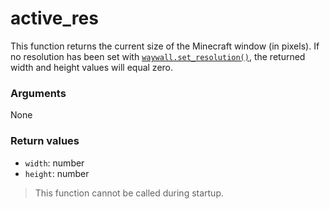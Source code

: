# active_res

This function returns the current size of the Minecraft window (in pixels). If
no resolution has been set with [`waywall.set_resolution()`], the returned width
and height values will equal zero.

### Arguments

None

### Return values

  - `width`: number
  - `height`: number

> This function cannot be called during startup.

[`waywall.set_resolution()`]: 02_waywall_set_resolution.md
